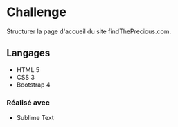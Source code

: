 # Challenge

Structurer la page d'accueil du site findThePrecious.com.

## Langages
* HTML 5
* CSS 3
* Bootstrap 4
    
### Réalisé avec
* Sublime Text
